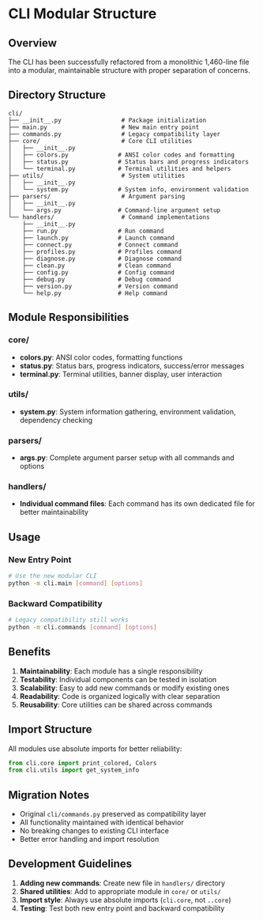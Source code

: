 # CLI Modular Structure

## Overview

The CLI has been successfully refactored from a monolithic 1,460-line file into a modular, maintainable structure with proper separation of concerns.

## Directory Structure

```
cli/
├── __init__.py                 # Package initialization
├── main.py                     # New main entry point
├── commands.py                 # Legacy compatibility layer
├── core/                       # Core CLI utilities
│   ├── __init__.py
│   ├── colors.py              # ANSI color codes and formatting
│   ├── status.py              # Status bars and progress indicators  
│   └── terminal.py            # Terminal utilities and helpers
├── utils/                      # System utilities
│   ├── __init__.py
│   └── system.py              # System info, environment validation
├── parsers/                    # Argument parsing
│   ├── __init__.py
│   └── args.py                # Command-line argument setup
└── handlers/                   # Command implementations
    ├── __init__.py
    ├── run.py                 # Run command
    ├── launch.py              # Launch command
    ├── connect.py             # Connect command
    ├── profiles.py            # Profiles command
    ├── diagnose.py            # Diagnose command
    ├── clean.py               # Clean command
    ├── config.py              # Config command
    ├── debug.py               # Debug command
    ├── version.py             # Version command
    └── help.py                # Help command
```

## Module Responsibilities

### core/
- **colors.py**: ANSI color codes, formatting functions
- **status.py**: Status bars, progress indicators, success/error messages
- **terminal.py**: Terminal utilities, banner display, user interaction

### utils/
- **system.py**: System information gathering, environment validation, dependency checking

### parsers/
- **args.py**: Complete argument parser setup with all commands and options

### handlers/
- **Individual command files**: Each command has its own dedicated file for better maintainability

## Usage

### New Entry Point
```bash
# Use the new modular CLI
python -m cli.main [command] [options]
```

### Backward Compatibility
```bash
# Legacy compatibility still works
python -m cli.commands [command] [options]
```

## Benefits

1. **Maintainability**: Each module has a single responsibility
2. **Testability**: Individual components can be tested in isolation
3. **Scalability**: Easy to add new commands or modify existing ones
4. **Readability**: Code is organized logically with clear separation
5. **Reusability**: Core utilities can be shared across commands

## Import Structure

All modules use absolute imports for better reliability:
```python
from cli.core import print_colored, Colors
from cli.utils import get_system_info
```

## Migration Notes

- Original `cli/commands.py` preserved as compatibility layer
- All functionality maintained with identical behavior
- No breaking changes to existing CLI interface
- Better error handling and import resolution

## Development Guidelines

1. **Adding new commands**: Create new file in `handlers/` directory
2. **Shared utilities**: Add to appropriate module in `core/` or `utils/`
3. **Import style**: Always use absolute imports (`cli.core`, not `..core`)
4. **Testing**: Test both new entry point and backward compatibility
